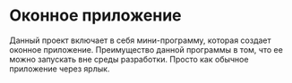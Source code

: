 # Оконное приложение
Данный проект включает в себя мини-программу, которая создает оконное приложение. Преимущество данной программы в том, что ее можно запускать вне среды разработки. Просто как обычное приложение через ярлык.
